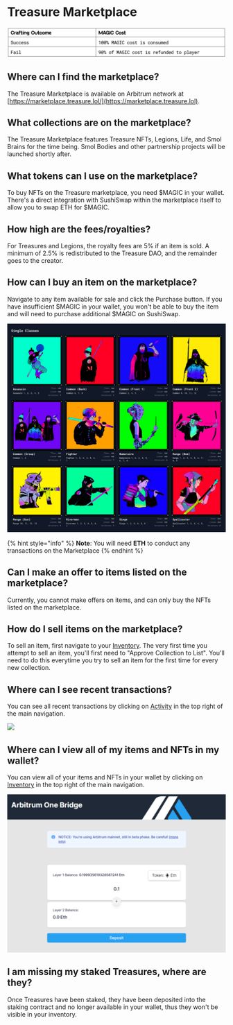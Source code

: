 # Treasure Marketplace

![](<../../.gitbook/assets/image (11).png>)

## Where can I find the marketplace?

The Treasure Marketplace is available on Arbitrum network at [https://marketplace.treasure.lol/](https://marketplace.treasure.lol).

## What collections are on the marketplace?

The Treasure Marketplace features Treasure NFTs, Legions, Life, and Smol Brains for the time being. Smol Bodies and other partnership projects will be launched shortly after.

## What tokens can I use on the marketplace?

To buy NFTs on the Treasure marketplace, you need $MAGIC in your wallet. There's a direct integration with SushiSwap within the marketplace itself to allow you to swap ETH for $MAGIC.

## How high are the fees/royalties?

For Treasures and Legions, the royalty fees are 5% if an item is sold. A minimum of 2.5% is redistributed to the Treasure DAO, and the remainder goes to the creator.

## How can I buy an item on the marketplace?

Navigate to any item available for sale and click the Purchase button. If you have insufficient $MAGIC in your wallet, you won't be able to buy the item and will need to purchase additional $MAGIC on SushiSwap. &#x20;

![](<../../.gitbook/assets/image (6) (1).png>)

{% hint style="info" %}
**Note**: You will need **ETH** to conduct any transactions on the Marketplace&#x20;
{% endhint %}

## Can I make an offer to items listed on the marketplace?

Currently, you cannot make offers on items, and can only buy the NFTs listed on the marketplace.

## How do I sell items on the marketplace?

To sell an item, first navigate to your [Inventory](https://marketplace.treasure.lol/inventory). The very first time you attempt to sell an item, you'll first need to "Approve Collection to List". You'll need to do this everytime you try to sell an item for the first time for every new collection.

## Where can I see recent transactions?

You can see all recent transactions by clicking on [Activity](https://marketplace.treasure.lol/activity) in the top right of the main navigation.

![](../../.gitbook/assets/Screenshot\_4.jpg)

## Where can I view all of my items and NFTs in my wallet?

You can view all of your items and NFTs in your wallet by clicking on [Inventory](https://marketplace.treasure.lol/inventory) in the top right of the main navigation.

![](<../../.gitbook/assets/image (2) (2).png>)

## I am missing my staked Treasures, where are they?

Once Treasures have been staked, they have been deposited into the staking contract and no longer available in your wallet, thus they won't be visible in your inventory.
